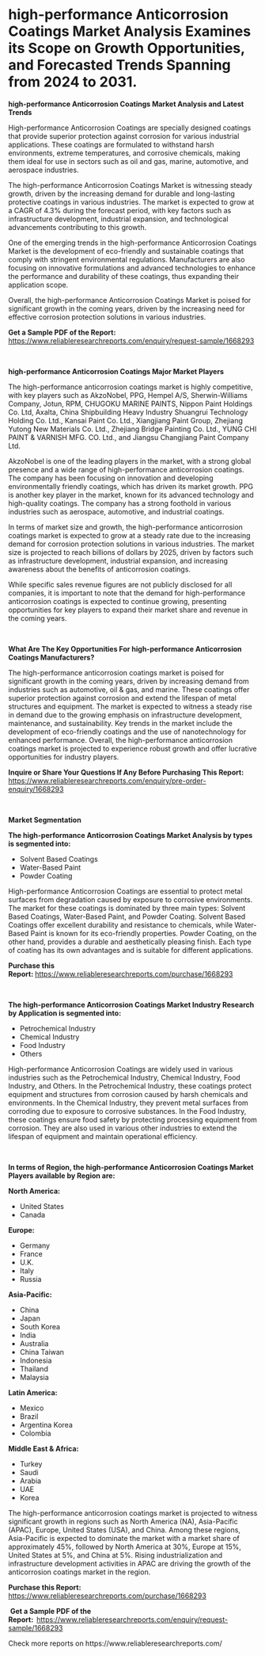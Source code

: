 <p><h1>high-performance Anticorrosion Coatings Market Analysis Examines its Scope on Growth Opportunities, and Forecasted Trends Spanning from 2024 to 2031.</h1></p><p><strong>high-performance Anticorrosion Coatings Market Analysis and Latest Trends</strong></p>
<p><p>High-performance Anticorrosion Coatings are specially designed coatings that provide superior protection against corrosion for various industrial applications. These coatings are formulated to withstand harsh environments, extreme temperatures, and corrosive chemicals, making them ideal for use in sectors such as oil and gas, marine, automotive, and aerospace industries.</p><p>The high-performance Anticorrosion Coatings Market is witnessing steady growth, driven by the increasing demand for durable and long-lasting protective coatings in various industries. The market is expected to grow at a CAGR of 4.3% during the forecast period, with key factors such as infrastructure development, industrial expansion, and technological advancements contributing to this growth.</p><p>One of the emerging trends in the high-performance Anticorrosion Coatings Market is the development of eco-friendly and sustainable coatings that comply with stringent environmental regulations. Manufacturers are also focusing on innovative formulations and advanced technologies to enhance the performance and durability of these coatings, thus expanding their application scope.</p><p>Overall, the high-performance Anticorrosion Coatings Market is poised for significant growth in the coming years, driven by the increasing need for effective corrosion protection solutions in various industries.</p></p>
<p><strong>Get a Sample PDF of the Report:&nbsp;</strong> <a href="https://www.reliableresearchreports.com/enquiry/request-sample/1668293">https://www.reliableresearchreports.com/enquiry/request-sample/1668293</a></p>
<p>&nbsp;</p>
<p><strong>high-performance Anticorrosion Coatings Major Market Players</strong></p>
<p><p>The high-performance anticorrosion coatings market is highly competitive, with key players such as AkzoNobel, PPG, Hempel A/S, Sherwin-Williams Company, Jotun, RPM, CHUGOKU MARINE PAINTS, Nippon Paint Holdings Co. Ltd, Axalta, China Shipbuilding Heavy Industry Shuangrui Technology Holding Co. Ltd., Kansai Paint Co. Ltd., Xiangjiang Paint Group, Zhejiang Yutong New Materials Co. Ltd., Zhejiang Bridge Painting Co. Ltd., YUNG CHI PAINT & VARNISH MFG. CO. Ltd., and Jiangsu Changjiang Paint Company Ltd.</p><p>AkzoNobel is one of the leading players in the market, with a strong global presence and a wide range of high-performance anticorrosion coatings. The company has been focusing on innovation and developing environmentally friendly coatings, which has driven its market growth. PPG is another key player in the market, known for its advanced technology and high-quality coatings. The company has a strong foothold in various industries such as aerospace, automotive, and industrial coatings.</p><p>In terms of market size and growth, the high-performance anticorrosion coatings market is expected to grow at a steady rate due to the increasing demand for corrosion protection solutions in various industries. The market size is projected to reach billions of dollars by 2025, driven by factors such as infrastructure development, industrial expansion, and increasing awareness about the benefits of anticorrosion coatings.</p><p>While specific sales revenue figures are not publicly disclosed for all companies, it is important to note that the demand for high-performance anticorrosion coatings is expected to continue growing, presenting opportunities for key players to expand their market share and revenue in the coming years.</p></p>
<p>&nbsp;</p>
<p><strong>What Are The Key Opportunities For high-performance Anticorrosion Coatings Manufacturers?</strong></p>
<p><p>The high-performance anticorrosion coatings market is poised for significant growth in the coming years, driven by increasing demand from industries such as automotive, oil & gas, and marine. These coatings offer superior protection against corrosion and extend the lifespan of metal structures and equipment. The market is expected to witness a steady rise in demand due to the growing emphasis on infrastructure development, maintenance, and sustainability. Key trends in the market include the development of eco-friendly coatings and the use of nanotechnology for enhanced performance. Overall, the high-performance anticorrosion coatings market is projected to experience robust growth and offer lucrative opportunities for industry players.</p></p>
<p><strong>Inquire or Share Your Questions If Any Before Purchasing This Report:</strong> <a href="https://www.reliableresearchreports.com/enquiry/pre-order-enquiry/1668293">https://www.reliableresearchreports.com/enquiry/pre-order-enquiry/1668293</a></p>
<p>&nbsp;</p>
<p><strong>Market Segmentation</strong></p>
<p><strong>The high-performance Anticorrosion Coatings Market Analysis by types is segmented into:</strong></p>
<p><ul><li>Solvent Based Coatings</li><li>Water-Based Paint</li><li>Powder Coating</li></ul></p>
<p><p>High-performance Anticorrosion Coatings are essential to protect metal surfaces from degradation caused by exposure to corrosive environments. The market for these coatings is dominated by three main types: Solvent Based Coatings, Water-Based Paint, and Powder Coating. Solvent Based Coatings offer excellent durability and resistance to chemicals, while Water-Based Paint is known for its eco-friendly properties. Powder Coating, on the other hand, provides a durable and aesthetically pleasing finish. Each type of coating has its own advantages and is suitable for different applications.</p></p>
<p><strong>Purchase this Report:&nbsp;</strong><a href="https://www.reliableresearchreports.com/purchase/1668293">https://www.reliableresearchreports.com/purchase/1668293</a></p>
<p>&nbsp;</p>
<p><strong>The high-performance Anticorrosion Coatings Market Industry Research by Application is segmented into:</strong></p>
<p><ul><li>Petrochemical Industry</li><li>Chemical Industry</li><li>Food Industry</li><li>Others</li></ul></p>
<p><p>High-performance Anticorrosion Coatings are widely used in various industries such as the Petrochemical Industry, Chemical Industry, Food Industry, and Others. In the Petrochemical Industry, these coatings protect equipment and structures from corrosion caused by harsh chemicals and environments. In the Chemical Industry, they prevent metal surfaces from corroding due to exposure to corrosive substances. In the Food Industry, these coatings ensure food safety by protecting processing equipment from corrosion. They are also used in various other industries to extend the lifespan of equipment and maintain operational efficiency.</p></p>
<p>&nbsp;</p>
<p><strong>In terms of Region, the high-performance Anticorrosion Coatings Market Players available by Region are:</strong></p>
<p>
    <p> <strong> North America: </strong>
        <ul>
            <li>United States</li>
            <li>Canada</li>
        </ul>
        </p> 
    <p> <strong> Europe: </strong>
        <ul>
            <li>Germany</li>
            <li>France</li>
            <li>U.K.</li>
            <li>Italy</li>
            <li>Russia</li>
        </ul>
        </p> 
    <p> <strong> Asia-Pacific: </strong>
        <ul>
            <li>China</li>
            <li>Japan</li>
            <li>South Korea</li>
            <li>India</li>
            <li>Australia</li>
            <li>China Taiwan</li>
            <li>Indonesia</li>
            <li>Thailand</li>
            <li>Malaysia</li>
        </ul>
        </p> 
    <p> <strong> Latin America: </strong>
        <ul>
            <li>Mexico</li>
            <li>Brazil</li>
            <li>Argentina Korea</li>
            <li>Colombia</li>
        </ul>
        </p> 
    <p> <strong> Middle East & Africa: </strong>
        <ul>
            <li>Turkey</li>
            <li>Saudi</li>
            <li>Arabia</li>
            <li>UAE</li>
            <li>Korea</li>
        </ul>
    </p>
    </p>
<p><p>The high-performance anticorrosion coatings market is projected to witness significant growth in regions such as North America (NA), Asia-Pacific (APAC), Europe, United States (USA), and China. Among these regions, Asia-Pacific is expected to dominate the market with a market share of approximately 45%, followed by North America at 30%, Europe at 15%, United States at 5%, and China at 5%. Rising industrialization and infrastructure development activities in APAC are driving the growth of the anticorrosion coatings market in the region.</p></p>
<p><strong>Purchase this Report: </strong><a href="https://www.reliableresearchreports.com/purchase/1668293">https://www.reliableresearchreports.com/purchase/1668293</a></p>
<p>&nbsp;<strong>Get a Sample PDF of the Report:&nbsp;&nbsp;</strong><a href="https://www.reliableresearchreports.com/enquiry/request-sample/1668293">https://www.reliableresearchreports.com/enquiry/request-sample/1668293</a></p>
<p><strong></strong></p>
<p>Check more reports on https://www.reliableresearchreports.com/</p>